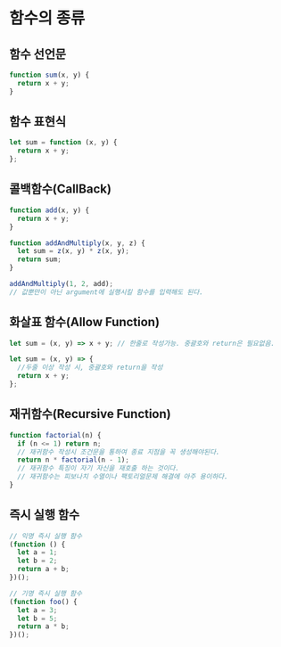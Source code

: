 # 함수의 종류

## 함수 선언문

```js
function sum(x, y) {
  return x + y;
}
```

## 함수 표현식
```js
let sum = function (x, y) {
  return x + y;
};
```

## 콜백함수(CallBack)

```js
function add(x, y) {
  return x + y;
}

function addAndMultiply(x, y, z) {
  let sum = z(x, y) * z(x, y);
  return sum;
}

addAndMultiply(1, 2, add);
// 값뿐만이 아닌 argument에 실행시킬 함수를 입력해도 된다.
```

## 화살표 함수(Allow Function)

```js
let sum = (x, y) => x + y; // 한줄로 작성가능. 중괄호와 return은 필요없음.

let sum = (x, y) => {
  //두줄 이상 작성 시, 중괄호와 return을 작성
  return x + y;
};
```

## 재귀함수(Recursive Function)

```js
function factorial(n) {
  if (n <= 1) return n;
  // 재귀함수 작성시 조건문을 통하여 종료 지점을 꼭 생성해야된다.
  return n * factorial(n - 1);
  // 재귀함수 특징이 자기 자신을 재호출 하는 것이다.
  // 재귀함수는 피보나치 수열이나 팩토리얼문제 해결에 아주 용이하다.
}
```

## 즉시 실행 함수

```js
// 익명 즉시 실행 함수
(function () {
  let a = 1;
  let b = 2;
  return a + b;
})();

// 기명 즉시 실행 함수
(function foo() {
  let a = 3;
  let b = 5;
  return a * b;
})();
```